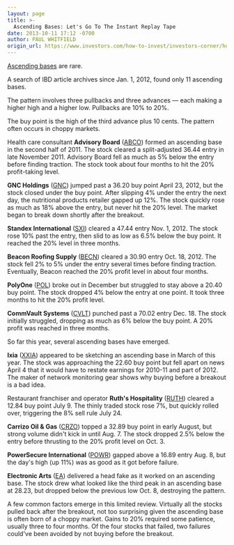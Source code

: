 ```yaml
---
layout: page
title: >-
  Ascending Bases: Let's Go To The Instant Replay Tape
date: 2013-10-11 17:12 -0700
author: PAUL WHITFIELD
origin_url: https://www.investors.com/how-to-invest/investors-corner/how-bullish-is-the-ascending-base/
---
```


[Ascending bases](http://education.investors.com/investors-corner/641235-aol-stock-market-investing-chart-base-pattern.htm?Ntt=ascending-base-chart-pattern) are rare.

A search of IBD article archives since Jan. 1, 2012, found only 11 ascending bases.

The pattern involves three pullbacks and three advances — each making a higher high and a higher low. Pullbacks are 10% to 20%.

The buy point is the high of the third advance plus 10 cents. The pattern often occurs in choppy markets.

Health care consultant **Advisory Board** ([ABCO](https://research.investors.com/quote.aspx?symbol=ABCO)) formed an ascending base in the second half of 2011. The stock cleared a split-adjusted 36.44 entry in late November 2011. Advisory Board fell as much as 5% below the entry before finding traction. The stock took about four months to hit the 20% profit-taking level.

**GNC Holdings** ([GNC](https://research.investors.com/quote.aspx?symbol=GNC)) jumped past a 36.20 buy point April 23, 2012, but the stock closed under the buy point. After slipping 4% under the entry the next day, the nutritional products retailer gapped up 12%. The stock quickly rose as much as 18% above the entry, but never hit the 20% level. The market began to break down shortly after the breakout.

**Standex International** ([SXI](https://research.investors.com/quote.aspx?symbol=SXI)) cleared a 47.44 entry Nov. 1, 2012. The stock rose 10% past the entry, then slid to as low as 6.5% below the buy point. It reached the 20% level in three months.

**Beacon Roofing Supply** ([BECN](https://research.investors.com/quote.aspx?symbol=BECN)) cleared a 30.90 entry Oct. 18, 2012. The stock fell 2% to 5% under the entry several times before finding traction. Eventually, Beacon reached the 20% profit level in about four months.

**PolyOne** ([POL](https://research.investors.com/quote.aspx?symbol=POL)) broke out in December but struggled to stay above a 20.40 buy point. The stock dropped 4% below the entry at one point. It took three months to hit the 20% profit level.

**CommVault Systems** ([CVLT](https://research.investors.com/quote.aspx?symbol=CVLT)) punched past a 70.02 entry Dec. 18. The stock initially struggled, dropping as much as 6% below the buy point. A 20% profit was reached in three months.

So far this year, several ascending bases have emerged.

**Ixia** ([XXIA](https://research.investors.com/quote.aspx?symbol=XXIA)) appeared to be sketching an ascending base in March of this year. The stock was approaching the 22.60 buy point but fell apart on news April 4 that it would have to restate earnings for 2010-11 and part of 2012. The maker of network monitoring gear shows why buying before a breakout is a bad idea.

Restaurant franchiser and operator **Ruth's Hospitality** ([RUTH](https://research.investors.com/quote.aspx?symbol=RUTH)) cleared a 12.84 buy point July 9. The thinly traded stock rose 7%, but quickly rolled over, triggering the 8% sell rule July 24.

**Carrizo Oil & Gas** ([CRZO](https://research.investors.com/quote.aspx?symbol=CRZO)) topped a 32.89 buy point in early August, but strong volume didn't kick in until Aug. 7. The stock dropped 2.5% below the entry before thrusting to the 20% profit level on Oct. 3.

**PowerSecure International** ([POWR](https://research.investors.com/quote.aspx?symbol=POWR)) gapped above a 16.89 entry Aug. 8, but the day's high (up 11%) was as good as it got before failure.

**Electronic Arts** ([EA](https://research.investors.com/quote.aspx?symbol=EA)) delivered a head fake as it worked on an ascending base. The stock drew what looked like the third peak in an ascending base at 28.23, but dropped below the previous low Oct. 8, destroying the pattern.

A few common factors emerge in this limited review. Virtually all the stocks pulled back after the breakout, not too surprising given the ascending base is often born of a choppy market. Gains to 20% required some patience, usually three to four months. Of the four stocks that failed, two failures could've been avoided by not buying before the breakout.
